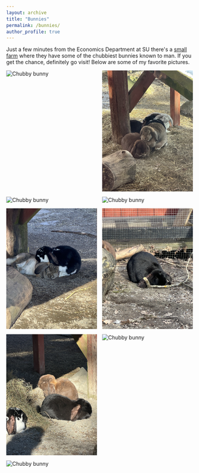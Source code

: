 ```yaml
---
layout: archive
title: "Bunnies"
permalink: /bunnies/
author_profile: true
---
```


Just a few minutes from the Economics Department at SU there's a [small farm](https://storaskuggans4hgard.se/) where they have some of the chubbiest bunnies known to man. If you get the chance, definitely go visit! Below are some of my favorite pictures.

<style>
  .image-row {
    display: flex;
    flex-wrap: wrap;
    gap: 1em;
  }

  .image-row img {
    width: 48%;
  }
</style>

<div class="image-row">
  <img src="/images/IMG_1301.jpeg" alt="Chubby bunny">
  <img src="/images/IMG_1324.jpeg" alt="Chubby bunny">
  <img src="/images/IMG_1483.jpeg" alt="Chubby bunny">
  <img src="/images/IMG_1731.jpeg" alt="Chubby bunny">
  <img src="/images/IMG_1747.jpeg" alt="Chubby bunny">
  <img src="/images/IMG_1778.jpeg" alt="Chubby bunny">
  <img src="/images/IMG_1918.jpeg" alt="Chubby bunny">
  <img src="/images/IMG_2004.jpeg" alt="Chubby bunny">
  <img src="/images/IMG_2257.jpeg" alt="Chubby bunny">
</div>
